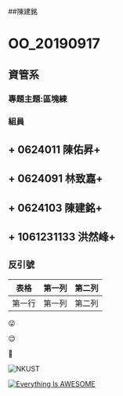 ##陳建銘
# OO_20190917
## 資管系

### 專題主題:區塊練

### 組員
## + 0624011 陳佑昇+
## + 0624091 林致嘉+
## + 0624103 陳建銘+
## + 1061231133 洪然峰+
## `反引號`

| 表格      | 第一列     | 第二列     |
| ---------- | :-----------:  | :-----------: |
| 第一行     | 第一列     | 第二列     |

:stuck_out_tongue_winking_eye:

:relieved:

:grimacing:

![NKUST](477432471.jpg"高科校徽")

[![Everything Is AWESOME](https://img.youtube.com/vi/StTqXEQ2l-Y/0.jpg)](https://www.youtube.com/watch?v=StTqXEQ2l-Y "Everything Is AWESOME")
